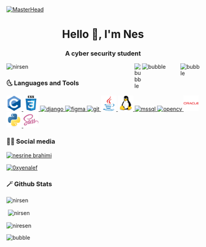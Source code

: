 [![MasterHead](https://mir-s3-cdn-cf.behance.net/project_modules/max_1200/1599d7107019725.5f9d3c7bae636.gif)]()
<h1 align="center">Hello 👾, I'm Nes</h1>
<h3 align="center">A cyber security student</h3>

<img align="right" alt="bubble" width="50" src="https://cdnb.artstation.com/p/assets/images/images/040/717/523/original/kayt-hine-vgc101-kayt-hine-assignment3.gif?1629706326">
<img align="right" alt="bubble" width="100" src="https://cdnb.artstation.com/p/assets/images/images/040/717/523/original/kayt-hine-vgc101-kayt-hine-assignment3.gif?1629706326">
<img align="right" alt="bubble" width="20" src="https://cdnb.artstation.com/p/assets/images/images/040/717/523/original/kayt-hine-vgc101-kayt-hine-assignment3.gif?1629706326">

<p align="left"> <img src="https://komarev.com/ghpvc/?username=nirsen&label=Profile%20views&color=0e75b6&style=flat" alt="nirsen" /> </p>

<h3 align="left"> 🌜 Languages and Tools </h3>

<p align="left"> <a href="https://www.cprogramming.com/" target="_blank" rel="noreferrer"> <img src="https://raw.githubusercontent.com/devicons/devicon/master/icons/c/c-original.svg" alt="c" width="40" height="40"/> </a> <a href="https://www.w3schools.com/css/" target="_blank" rel="noreferrer"> <img src="https://raw.githubusercontent.com/devicons/devicon/master/icons/css3/css3-original-wordmark.svg" alt="css3" width="40" height="40"/> </a> <a href="https://www.djangoproject.com/" target="_blank" rel="noreferrer"> <img src="https://cdn.worldvectorlogo.com/logos/django.svg" alt="django" width="40" height="40"/> </a> <a href="https://www.figma.com/" target="_blank" rel="noreferrer"> <img src="https://www.vectorlogo.zone/logos/figma/figma-icon.svg" alt="figma" width="40" height="40"/> </a> <a href="https://git-scm.com/" target="_blank" rel="noreferrer"> <img src="https://www.vectorlogo.zone/logos/git-scm/git-scm-icon.svg" alt="git" width="40" height="40"/> </a> <a href="https://www.java.com" target="_blank" rel="noreferrer"> <img src="https://raw.githubusercontent.com/devicons/devicon/master/icons/java/java-original.svg" alt="java" width="40" height="40"/> </a> <a href="https://www.linux.org/" target="_blank" rel="noreferrer"> <img src="https://raw.githubusercontent.com/devicons/devicon/master/icons/linux/linux-original.svg" alt="linux" width="40" height="40"/> </a> <a href="https://www.microsoft.com/en-us/sql-server" target="_blank" rel="noreferrer"> <img src="https://www.svgrepo.com/show/303229/microsoft-sql-server-logo.svg" alt="mssql" width="40" height="40"/> </a> <a href="https://opencv.org/" target="_blank" rel="noreferrer"> <img src="https://www.vectorlogo.zone/logos/opencv/opencv-icon.svg" alt="opencv" width="40" height="40"/> </a> <a href="https://www.oracle.com/" target="_blank" rel="noreferrer"> <img src="https://raw.githubusercontent.com/devicons/devicon/master/icons/oracle/oracle-original.svg" alt="oracle" width="40" height="40"/> </a> <a href="https://www.python.org" target="_blank" rel="noreferrer"> <img src="https://raw.githubusercontent.com/devicons/devicon/master/icons/python/python-original.svg" alt="python" width="40" height="40"/> </a> <a href="https://sass-lang.com" target="_blank" rel="noreferrer"> <img src="https://raw.githubusercontent.com/devicons/devicon/master/icons/sass/sass-original.svg" alt="sass" width="40" height="40"/> </a> </p>

<h3 align="left"> 🧝‍♀️ Social media </h3>

<p align="left">
  
<a href="https://linkedin.com/in/nesrine brahimi" target="blank"><img align="center" src="https://raw.githubusercontent.com/rahuldkjain/github-profile-readme-generator/master/src/images/icons/Social/linked-in-alt.svg" alt="nesrine brahimi" height="30" width="40" /></a>

<a href="https://twitter.com/0xyenalef" target="blank"><img align="center" src="https://raw.githubusercontent.com/rahuldkjain/github-profile-readme-generator/master/src/images/icons/Social/twitter.svg" alt="0xyenalef" height="30" width="40" /></a>
</p>

<h3 align="left"> 🪄 Github Stats </h3>

<p><img align="center" src="https://github-readme-stats.vercel.app/api/top-langs?username=nirsen&show_icons=true&locale=en&layout=compact" alt="nirsen" /></p>

<p>&nbsp;<img align="center" src="https://github-readme-stats.vercel.app/api?username=nirsen&show_icons=true&locale=en" alt="nirsen" /></p>

<p><img align="center" src="https://github-readme-streak-stats.herokuapp.com/?user=niresen&" alt="niresen" /></p>

<img align="left" alt="bubble" width="100" src="https://i.pinimg.com/originals/3d/71/bb/3d71bbf217d44b5561ca01575528394c.gif">

